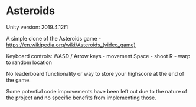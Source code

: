 # Asteroids

Unity version: 2019.4.12f1

A simple clone of the Asteroids game - https://en.wikipedia.org/wiki/Asteroids_(video_game)

Keyboard controls:
    WASD / Arrow keys - movement
    Space - shoot
    R - warp to random location

No leaderboard functionality or way to store your highscore at the end of the game.

Some potential code improvements have been left out due to the nature of the project and no specific benefits from implementing those.
